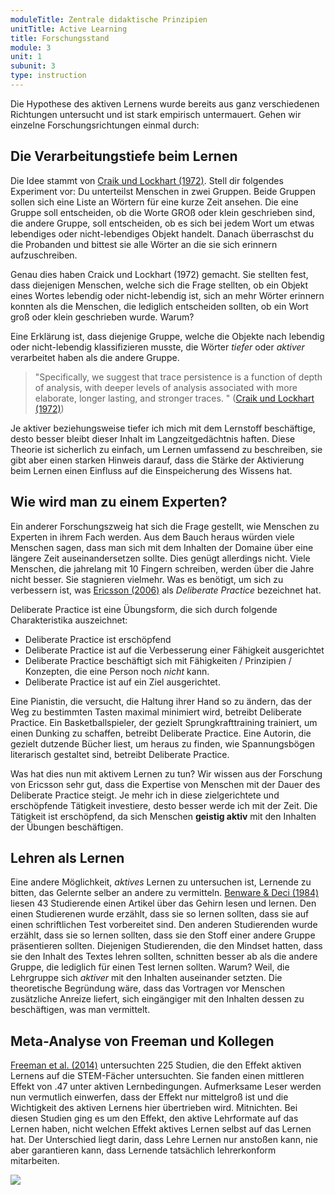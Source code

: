 ```yaml
---
moduleTitle: Zentrale didaktische Prinzipien
unitTitle: Active Learning
title: Forschungsstand
module: 3
unit: 1
subunit: 3
type: instruction
---
```


Die Hypothese des aktiven Lernens wurde bereits aus ganz verschiedenen Richtungen untersucht und ist stark empirisch untermauert. Gehen wir einzelne Forschungsrichtungen einmal durch: 

## Die Verarbeitungstiefe beim Lernen

Die Idee stammt von [Craik und Lockhart (1972)](https://www.sciencedirect.com/science/article/pii/S002253717280001X). Stell dir folgendes Experiment vor: Du unterteilst Menschen in zwei Gruppen. Beide Gruppen sollen sich eine Liste an Wörtern für eine kurze Zeit ansehen. Die eine Gruppe soll entscheiden, ob die Worte GROß oder klein geschrieben sind, die andere Gruppe, soll entscheiden, ob es sich bei jedem Wort um etwas lebendiges oder nicht-lebendiges Objekt handelt. Danach überraschst du die Probanden und bittest sie alle Wörter an die sie sich erinnern aufzuschreiben. 

Genau dies haben Craick und Lockhart (1972) gemacht. Sie stellten fest, dass diejenigen Menschen, welche sich die Frage stellten, ob ein Objekt eines Wortes lebendig oder nicht-lebendig ist, sich an mehr Wörter erinnern konnten als die Menschen, die lediglich entscheiden sollten, ob ein Wort groß oder klein geschrieben wurde. Warum? 

Eine Erklärung ist, dass diejenige Gruppe, welche die Objekte nach lebendig oder nicht-lebendig klassifizieren musste, die Wörter *tiefer* oder *aktiver* verarbeitet haben als die andere Gruppe. 

> "Specifically, we suggest that trace persistence is a function of depth of analysis, with deeper levels of analysis associated with more elaborate, longer lasting, and stronger traces. " ([Craik und Lockhart (1972)](https://www.sciencedirect.com/science/article/pii/S002253717280001X))

Je aktiver beziehungsweise tiefer ich mich mit dem Lernstoff beschäftige, desto besser bleibt dieser Inhalt im Langzeitgedächtnis haften. Diese Theorie ist sicherlich zu einfach, um Lernen umfassend zu beschreiben, sie gibt aber einen starken Hinweis darauf, dass die Stärke der Aktivierung beim Lernen einen Einfluss auf die Einspeicherung des Wissens hat. 

## Wie wird man zu einem Experten?

Ein anderer Forschungszweig hat sich die Frage gestellt, wie Menschen zu Experten in ihrem Fach werden. Aus dem Bauch heraus würden viele Menschen sagen, dass man sich mit dem Inhalten der Domaine über eine längere Zeit auseinandersetzen sollte. Dies genügt allerdings nicht. Viele Menschen, die jahrelang mit 10 Fingern schreiben, werden über die Jahre nicht besser. Sie stagnieren vielmehr. Was es benötigt, um sich zu verbessern ist, was [Ericsson (2006)](http://psych.colorado.edu/~ketels/psych4145/Ericsson_2006.pdf) als *Deliberate Practice* bezeichnet hat.  

Deliberate Practice ist eine Übungsform, die sich durch folgende Charakteristika auszeichnet:

* Deliberate Practice ist erschöpfend
* Deliberate Practice ist auf die Verbesserung einer Fähigkeit ausgerichtet
* Deliberate Practice beschäftigt sich mit Fähigkeiten / Prinzipien / Konzepten, die eine Person noch *nicht* kann.
* Deliberate Practice ist auf ein Ziel ausgerichtet.  

Eine Pianistin, die versucht, die Haltung ihrer Hand so zu ändern, das der Weg zu bestimmten Tasten maximal minimiert wird, betreibt Deliberate Practice. Ein Basketballspieler, der gezielt Sprungkrafttraining trainiert, um einen Dunking zu schaffen, betreibt Deliberate Practice. Eine Autorin, die gezielt dutzende Bücher liest, um heraus zu finden, wie Spannungsbögen literarisch gestaltet sind, betreibt Deliberate Practice. 

Was hat dies nun mit aktivem Lernen zu tun? Wir wissen aus der Forschung von Ericsson sehr gut, dass die Expertise von Menschen mit der Dauer des Deliberate Practice steigt. Je mehr ich in diese zielgerichtete und erschöpfende Tätigkeit investiere, desto besser werde ich mit der Zeit. Die Tätigkeit ist erschöpfend, da sich Menschen **geistig aktiv** mit den Inhalten der Übungen beschäftigen. 

## Lehren als Lernen

Eine andere Möglichkeit, *aktives* Lernen zu untersuchen ist, Lernende zu bitten, das Gelernte selber an andere zu vermitteln. [Benware & Deci (1984)](https://journals.sagepub.com/doi/abs/10.3102/00028312021004755) liesen 43 Studierende einen Artikel über das Gehirn lesen und lernen. Den einen Studierenen wurde erzählt, dass sie so lernen sollten, dass sie auf einen schriftlichen Test vorbereitet sind. Den anderen Studierenden wurde erzählt, dass sie so lernen sollten, dass sie den Stoff einer andere Gruppe präsentieren sollten. Diejenigen Studierenden, die den Mindset hatten, dass sie den Inhalt des Textes lehren sollten, schnitten besser ab als die andere Gruppe, die lediglich für einen Test lernen sollten. Warum? Weil, die Lehrgruppe sich *aktiver* mit den Inhalten auseinander setzten. Die theoretische Begründung wäre, dass das Vortragen vor Menschen zusätzliche Anreize liefert, sich eingängiger mit den Inhalten dessen zu beschäftigen, was man vermittelt. 

## Meta-Analyse von Freeman und Kollegen

[Freeman et al. (2014)](https://www.pnas.org/content/111/23/8410?lipi=urn%3Ali%3Apage%3Ad_flagship3_pulse_read%3B5ujlJ92ZQgC6PXO%2BbkuCcQ%3D%3D&utm_source=SwitchUp&utm_medium=Blog) untersuchten 225 Studien, die den Effekt aktiven Lernens auf die STEM-Fächer untersuchten. Sie fanden einen mittleren Effekt von .47 unter aktiven Lernbedingungen. Aufmerksame Leser werden nun vermutlich einwerfen, dass der Effekt nur mittelgroß ist und die Wichtigkeit des aktiven Lernens hier übertrieben wird. Mitnichten. Bei diesen Studien ging es um den Effekt, den aktive Lehrformate auf das Lernen haben, nicht welchen Effekt aktives Lernen selbst auf das Lernen hat. Der Unterschied liegt darin, dass Lehre Lernen nur anstoßen kann, nie aber garantieren kann, dass Lernende tatsächlich lehrerkonform mitarbeiten.

![](https://www.pnas.org/content/pnas/111/23/8410/F2.large.jpg)

